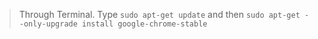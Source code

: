 > Through Terminal. Type ```sudo apt-get update``` and then ```sudo apt-get --only-upgrade install google-chrome-stable```
